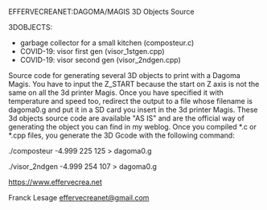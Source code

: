 EFFERVECREANET:DAGOMA/MAGIS 3D Objects Source

3DOBJECTS:
-	garbage collector for a small kitchen (composteur.c)
-	COVID-19: visor first gen (visor_1stgen.cpp)
-	COVID-19: visor second gen (visor_2ndgen.cpp)

Source code for generating several 3D objects to print with a Dagoma Magis.
You have to input the Z_START because the start on Z axis is not the same on all the 3d printer Magis.
Once you have specified it with temperature and speed too, redirect the output to a file whose filename
is dagoma0.g and put it in a SD card you insert in the 3d printer Magis. These 3d objects source code
are available "AS IS" and are the official way of generating the object you can find in my weblog. Once
you compiled *.c or *.cpp files, you generate the 3D Gcode with the following command:

./composteur -4.999 225 125 > dagoma0.g

./visor_2ndgen -4.999 254 107 > dagoma0.g


https://www.effervecrea.net

Franck Lesage
effervecreanet@gmail.com
